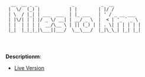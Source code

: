 ```text


  __  __ _ _             _          _  __           
 |  \/  (_) |           | |        | |/ /           
 | \  / |_| | ___  ___  | |_ ___   | ' / _ __ ___   
 | |\/| | | |/ _ \/ __| | __/ _ \  |  < | '_ ` _ \  
 | |  | | | |  __/\__ \ | || (_) | | . \| | | | | | 
 |_|  |_|_|_|\___||___/  \__\___/  |_|\_\_| |_| |_| 
                                                    
                                                    


```

**Descriptionm**: 

- [Live Version](https://replit.com/@MihirMore1/Miles-to-Km-Converter#main.py)
